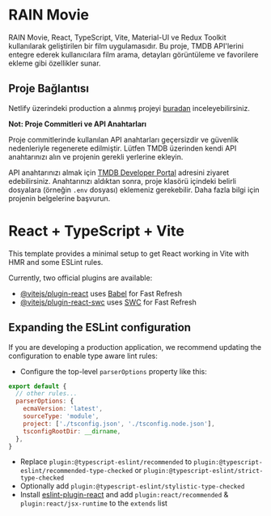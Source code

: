 # RAIN Movie

RAIN Movie, React, TypeScript, Vite, Material-UI ve Redux Toolkit kullanılarak geliştirilen bir film uygulamasıdır. Bu proje, TMDB API'lerini entegre ederek kullanıcılara film arama, detayları görüntüleme ve favorilere ekleme gibi özellikler sunar.

## Proje Bağlantısı

Netlify üzerindeki production a alınmış projeyi [buradan](#netlify-link) inceleyebilirsiniz.

**Not: Proje Commitleri ve API Anahtarları**

Proje commitlerinde kullanılan API anahtarları geçersizdir ve güvenlik nedenleriyle regenerete edilmiştir. Lütfen TMDB üzerinden kendi API anahtarınızı alın ve projenin gerekli yerlerine ekleyin.

API anahtarınızı almak için [TMDB Developer Portal](https://www.themoviedb.org/settings/api) adresini ziyaret edebilirsiniz. Anahtarınızı aldıktan sonra, proje klasörü içindeki belirli dosyalara (örneğin `.env` dosyası) eklemeniz gerekebilir. Daha fazla bilgi için projenin belgelerine başvurun.

















# React + TypeScript + Vite

This template provides a minimal setup to get React working in Vite with HMR and some ESLint rules.

Currently, two official plugins are available:

- [@vitejs/plugin-react](https://github.com/vitejs/vite-plugin-react/blob/main/packages/plugin-react/README.md) uses [Babel](https://babeljs.io/) for Fast Refresh
- [@vitejs/plugin-react-swc](https://github.com/vitejs/vite-plugin-react-swc) uses [SWC](https://swc.rs/) for Fast Refresh

## Expanding the ESLint configuration

If you are developing a production application, we recommend updating the configuration to enable type aware lint rules:

- Configure the top-level `parserOptions` property like this:

```js
export default {
  // other rules...
  parserOptions: {
    ecmaVersion: 'latest',
    sourceType: 'module',
    project: ['./tsconfig.json', './tsconfig.node.json'],
    tsconfigRootDir: __dirname,
  },
}
```

- Replace `plugin:@typescript-eslint/recommended` to `plugin:@typescript-eslint/recommended-type-checked` or `plugin:@typescript-eslint/strict-type-checked`
- Optionally add `plugin:@typescript-eslint/stylistic-type-checked`
- Install [eslint-plugin-react](https://github.com/jsx-eslint/eslint-plugin-react) and add `plugin:react/recommended` & `plugin:react/jsx-runtime` to the `extends` list
